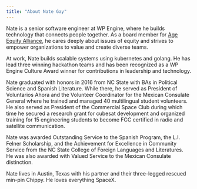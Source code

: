 ```yaml
---
title: "About Nate Gay"
---
```


Nate is a senior software engineer at WP Engine, where he builds technology that connects people together. As a board member for [Age Equity Alliance](https://ageequityalliance.org/), he cares deeply about issues of equity and strives to empower organizations to value and create diverse teams.

At work, Nate builds scalable systems using kubernetes and golang. He has lead three winning hackathon teams and has been recognized as a WP Engine Culture Award winner for contributions in leadership and technology.

Nate graduated with honors in 2016 from NC State with BAs in Political Science and Spanish Literature. While there, he served as President of Voluntarios Ahora and the Volunteer Coordinator for the Mexican Consulate General where he trained and managed 40 multilingual student volunteers. He also served as President of the Commercial Space Club during which time he secured a research grant for cubesat development and organized training for 15 engineering students to become FCC certified in radio and satellite communication.

Nate was awarded Outstanding Service to the Spanish Program, the L.I. Felner Scholarship, and the Achievement for Excellence in Community Service from the NC State College of Foreign Languages and Literatures. He was also awarded with Valued Service to the Mexican Consulate distinction.

Nate lives in Austin, Texas with his partner and their three-legged rescued min-pin Chippy. He loves everything SpaceX.